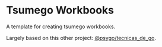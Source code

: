 # Tsumego Workbooks

A template for creating tsumego workbooks.

Largely based on this other project: [@psygo/tecnicas_de_go](https://github.com/psygo/tecnicas_de_go).

<!-- TODO: Convert my Go Techniques book into a workbook -->